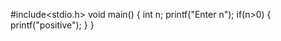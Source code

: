 
#include<stdio.h>
void main()
{
    int n;
    printf("Enter n");
    if(n>0)
    {
        printf("positive");
    }
}
